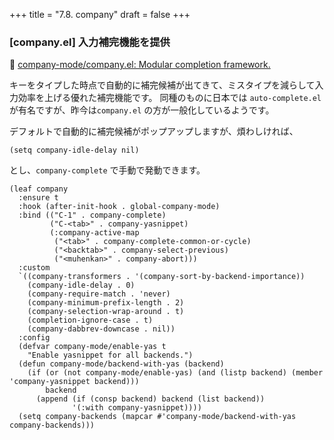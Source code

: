 +++
title = "7.8. company"
draft = false
+++
### [company.el] 入力補完機能を提供
🔗 [company-mode/company.el: Modular completion framework.](https://github.com/company-mode/company-mode/blob/master/company.el) 

キーをタイプした時点で自動的に補完候補が出てきて、ミスタイプを減らして入力効率を上げる優れた補完機能です。
同種のものに日本では `auto-complete.el` が有名ですが、昨今は`company.el` の方が一般化しているようです。

デフォルトで自動的に補完候補がポップアップしますが、煩わしければ、
```elisp
(setq company-idle-delay nil)
```
とし、`company-complete` で手動で発動できます。 

```elisp
(leaf company
  :ensure t
  :hook (after-init-hook . global-company-mode)
  :bind (("C-1" . company-complete)
		 ("C-<tab>" . company-yasnippet)
		 (:company-active-map
		  ("<tab>" . company-complete-common-or-cycle)
		  ("<backtab>" . company-select-previous)
		  ("<muhenkan>" . company-abort)))
  :custom
  `((company-transformers . '(company-sort-by-backend-importance))
	(company-idle-delay . 0)
	(company-require-match . 'never)
	(company-minimum-prefix-length . 2)
	(company-selection-wrap-around . t)
	(completion-ignore-case . t)
	(company-dabbrev-downcase . nil))
  :config
  (defvar company-mode/enable-yas t
	"Enable yasnippet for all backends.")
  (defun company-mode/backend-with-yas (backend)
	(if (or (not company-mode/enable-yas) (and (listp backend) (member 'company-yasnippet backend)))
		backend
	  (append (if (consp backend) backend (list backend))
			  '(:with company-yasnippet))))
  (setq company-backends (mapcar #'company-mode/backend-with-yas company-backends)))
```

